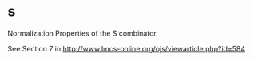 s
=
Normalization Properties of the S combinator. 

See Section 7 in http://www.lmcs-online.org/ojs/viewarticle.php?id=584
